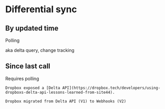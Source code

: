 # Differential sync
  
## By updated time

Polling

aka delta query, change tracking

## Since last call

Requires polling
  
~~~admonish example title="Dropbox's delta API (deprecated)"
Dropbox exposed a [Delta API](https://dropbox.tech/developers/using-dropboxs-delta-api-lessons-learned-from-site44).
~~~

~~~admonish note title="Dropbox migrated from differential sync to real-time updates"
Dropbox migrated from Delta API (V1) to Webhooks (V2)
~~~
